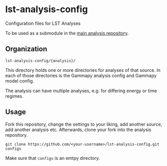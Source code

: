 # lst-analysis-config
Configuration files for LST Analyses

To be used as a submodule in the [main analysis repository](https://github.com/nbiederbeck/lst-agn-analysis).

## Organization

```
lst-analysis-config/{analysis}/
```

This directory holds one or more directories for analyses of that source.
In each of those directories is the Gammapy analysis config and Gammapy model config.

The analysis can have multiple analyses, e.g. for differing energy or time regimes.

## Usage

Fork this repository, change the settings to your liking, add another source, add another analysis etc.
Afterwards, clone your fork into the analysis repository.
```
git clone https://github.com/<your-username>/lst-analysis-config.git configs
```
Make sure that `configs` is an emtpy directory.
